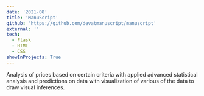 ```yaml
---
date: '2021-08'
title: 'ManuScript'
github: 'https://github.com/devatmanuscript/manuscript'
external: ''
tech:
  - Flask
  - HTML
  - CSS
showInProjects: True
---
```


Analysis of prices based on certain criteria with applied advanced statistical analysis and predictions on data with visualization of various of the data to draw visual inferences.
